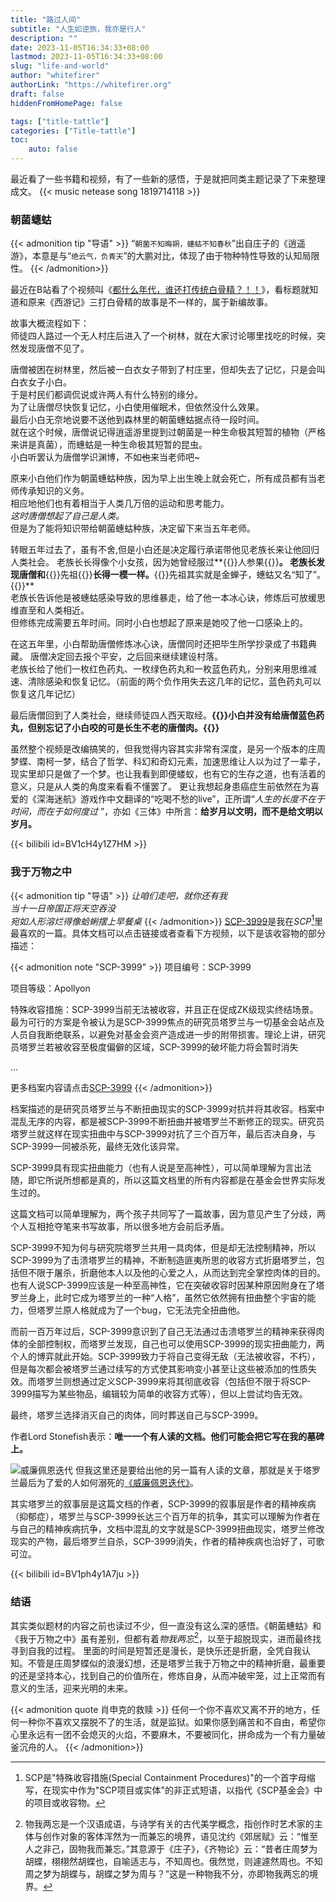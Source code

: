 ```yaml
---
title: "路过人间"
subtitle: "人生如逆旅，我亦是行人"
description: ""
date: 2023-11-05T16:34:33+08:00
lastmod: 2023-11-05T16:34:33+08:00
slug: "life-and-world"
author: "whitefirer"
authorLink: "https://whitefirer.org"
draft: false
hiddenFromHomePage: false

tags: ["title-tattle"]
categories: ["Title-tattle"]
toc:
    auto: false
---
```


最近看了一些书籍和视频，有了一些新的感悟，于是就把同类主题记录了下来整理成文。
{{< music netease song 1819714118 >}}

### 朝菌蟪蛄
{{< admonition tip "导语" >}}
“`朝菌不知晦朔，蟪蛄不知春秋`”出自庄子的《逍遥游》，本意是与“`绝云气，负青天`”的大鹏对比，体现了由于物种特性导致的认知局限性。
{{< /admonition>}}

最近在B站看了个视频叫《[都什么年代，谁还打传统白骨精？！！](https://www.bilibili.com/video/BV1cH4y1Z7HM/?vd_source=4f2016ff4825e9faea27ea587b362aa2)》，看标题就知道和原来《西游记》三打白骨精的故事是不一样的，属于新编故事。

故事大概流程如下：  
师徒四人路过一个无人村庄后进入了一个树林，就在大家讨论哪里找吃的时候，突然发现唐僧不见了。

唐僧被困在树林里，然后被一白衣女子带到了村庄里，但却失去了记忆，只是会叫白衣女子小白。  
于是村民们都调侃说或许两人有什么特别的缘分。  
为了让唐僧尽快恢复记忆，小白使用催眠术，但依然没什么效果。  
最后小白无奈地说要不送他到森林里的朝菌蟪蛄据点待一段时间。   
就在这个时候，唐僧说记得逍遥游里提到过朝菌是一种生命极其短暂的植物（严格来讲是真菌），而蟪蛄是一种生命极其短暂的昆虫。  
小白听罢认为唐僧学识渊博，不如~~也~~来当老师吧~  

原来小白他们作为朝菌蟪蛄种族，因为早上出生晚上就会死亡，所有成员都有当老师传承知识的义务。  
相应地他们也有着相当于人类几万倍的运动和思考能力。  
*这时唐僧想起了自己是人类。*  
但是为了能将知识带给朝菌蟪蛄种族，决定留下来当五年老师。 

转眼五年过去了，虽有不舍,但是小白还是决定履行承诺带他见老族长来让他回归人类社会。 
老族长长得像个小女孩，因为她曾经服过**{{<spoiler>}}人参果{{</spoiler>}}**。 
老族长发现唐僧和**{{<spoiler>}}先祖{{</spoiler>}}**长得一模一样。**{{<spoiler>}}先祖其实就是金蝉子，蟪蛄又名“知了”。{{</spoiler>}}**   
老族长告诉他是被蟪蛄感染导致的思维暴走，给了他一本冰心诀，修炼后可放缓思维直至和人类相近。  
但修练完成需要五年时间。同时小白也想起了原来是她咬了他一口感染上的。

在这五年里，小白帮助唐僧修炼冰心诀，唐僧同时还把毕生所学抄录成了书籍典藏。
唐僧决定回去报个平安，之后回来继续建设村落。  
老族长给了他们一枚红色药丸、一枚绿色药丸和一枚蓝色药丸，分别来用思维减速、清除感染和恢复记忆。（前面的两个负作用失去这几年的记忆，蓝色药丸可以恢复这几年记忆）  

最后唐僧回到了人类社会，继续师徒四人西天取经。**{{<spoiler>}}小白并没有给唐僧蓝色药丸，但别忘记了小白咬的可是长生不老的唐僧肉。{{</spoiler>}}**

虽然整个视频是改编搞笑的，但我觉得内容其实非常有深度，是另一个版本的庄周梦蝶、南柯一梦，结合了哲学、科幻和奇幻元素，加速思维让人以为过了一辈子，现实里却只是做了一个梦。也让我看到即便蝼蚁，也有它的生存之道，也有活着的意义，只是从人类的角度来看看不懂罢了。 更让我想起身患癌症生前依然在为喜爱的《深海迷航》游戏作中文翻译的“吃喝不愁的live”，正所谓“*人生的长度不在于时间，而在于如何度过* ”，亦如《三体》中所言：**给岁月以文明，而不是给文明以岁月。**

{{< bilibili id=BV1cH4y1Z7HM >}}

### 我于万物之中
{{< admonition tip "导语" >}}
*让咱们走吧，就你还有我*  
*当十一日帝国正将天空吞没*  
*宛如人形溶烂得像蛤蜊摆上早餐桌*
{{< /admonition>}}
[SCP-3999](https://scp-wiki-cn.wikidot.com/scp-3999)是我在*SCP*[^1]里最喜欢的一篇。具体文档可以点击链接或者查看下方视频，以下是该收容物的部分描述：

{{< admonition note "SCP-3999" >}}
项目编号：SCP-3999

项目等级：Apollyon

特殊收容措施：SCP-3999当前无法被收容，并且正在促成ZK级现实终结场景。最为可行的方案是令被认为是SCP-3999焦点的研究员塔罗兰与一切基金会站点及人员自我断绝联系，以避免对基金会资产造成进一步的附带损害。理论上讲，研究员塔罗兰若被收容至极度偏僻的区域，SCP-3999的破坏能力将会暂时消失

...

更多档案内容请点击[SCP-3999](https://scp-wiki-cn.wikidot.com/scp-3999)
{{< /admonition>}}

档案描述的是研究员塔罗兰与不断扭曲现实的SCP-3999对抗并将其收容。档案中混乱无序的内容，都是被SCP-3999不断扭曲并被塔罗兰不断修正的现实。研究员塔罗兰就这样在现实扭曲中与SCP-3999对抗了三个百万年，最后否决自身，与SCP-3999一同被杀死，最终无效化该异常。

SCP-3999具有现实扭曲能力（也有人说是至高神性），可以简单理解为言出法随，即它所说所想都是真的，所以这篇文档里的所有内容都是在基金会世界实际发生过的。

这篇文档可以简单理解为，两个孩子共同写了一篇故事，因为意见产生了分歧，两个人互相抢夺笔来书写故事，所以很多地方会前后矛盾。

SCP-3999不知为何与研究院塔罗兰共用一具肉体，但是却无法控制精神，所以SCP-3999为了击溃塔罗兰的精神，不断制造匪夷所思的收容方式折磨塔罗兰，包括但不限于屠杀，折磨他本人以及他的心爱之人，从而达到完全掌控肉体的目的。也有人说SCP-3999应该是一种至高神性，它在突破收容时因某种原因附身在了塔罗兰身上，此时它成为塔罗兰的一种“人格”，虽然它依然拥有扭曲整个宇宙的能力，但塔罗兰原人格就成为了一个bug，它无法完全扭曲他。

而前一百万年过后，SCP-3999意识到了自己无法通过击溃塔罗兰的精神来获得肉体的全部控制权，而塔罗兰发现，自己也可以使用SCP-3999的现实扭曲能力，两个人的博弈就此开始。SCP-3999致力于将自己变得无敌（无法被收容，不朽），但是每次都会被塔罗兰通过续写的方式使其影响变小甚至让这些被添加的性质失效。而塔罗兰则想通过定义SCP-3999来将其彻底收容（包括但不限于将SCP-3999描写为某些物品，编辑较为简单的收容方式等），但以上尝试均告无效。

最终，塔罗兰选择消灭自己的肉体，同时葬送自己与SCP-3999。

作者Lord Stonefish表示：**唯一一个有人读的文档。他们可能会把它写在我的墓碑上。**

![威廉佩恩迭代](image.png)
但我这里还是要给出他的另一篇有人读的文章，那就是关于塔罗兰最后为了爱的人如何溺死的[《威廉佩恩迭代》](https://scp-wiki-cn.wikidot.com/the-william-penn-iteration)。

其实塔罗兰的叙事层是这篇文档的作者，SCP-3999的叙事层是作者的精神疾病（抑郁症），塔罗兰与SCP-3999长达三个百万年的抗争，其实可以理解为作者在与自己的精神疾病抗争，文档中混乱的文字就是SCP-3999扭曲现实，塔罗兰修改现实的产物，最后塔罗兰自杀，SCP-3999消失，作者的精神疾病也治好了，可歌可泣。

{{< bilibili id=BV1ph4y1A7ju >}}

### 结语
其实类似题材的内容之前也读过不少，但一直没有这么深的感悟。《朝菌蟪蛄》和《我于万物之中》虽有差别，但都有着*物我两忘*[^2]，以至于超脱现实，进而最终找寻到自我的过程。
里面的时间是短暂还是漫长，是快乐还是折磨，全凭自我认知。不管是庄周梦蝶似的浪漫幻想，还是塔罗兰我于万物之中的精神折磨，最重要的还是坚持本心，找到自己的价值所在，修炼自身，从而冲破牢笼，过上正常而有意义的生活，迎来光明的未来。

{{< admonition quote 肖申克的救赎 >}}
任何一个你不喜欢又离不开的地方，任何一种你不喜欢又摆脱不了的生活，就是监狱。如果你感到痛苦和不自由，希望你心里永远有一团不会熄灭的火焰，不要麻木，不要被同化，拼命成为一个有力量破釜沉舟的人。
{{< /admonition>}}

[^1]: SCP是"特殊收容措施(Special Containment Procedures)"的一个首字母缩写，在现实中作为"SCP项目或实体"的非正式短语，以指代《SCP基金会》中的项目或收容物。
[^2]: 物我两忘是一个汉语成语，与诗学有关的古代美学概念，指创作时艺术家的主体与创作对象的客体浑然为一而兼忘的境界，语见沈约《郊居赋》云：“惟至人之非己，固物我而兼忘。”其意源于《庄子》，《齐物论》云：“昔者庄周梦为胡蝶，栩栩然胡蝶也，自喻适志与，不知周也。俄然觉，则遽遽然周也。不知周之梦为胡蝶与，胡蝶之梦为周与？”这是一种物我不分，亦即物我两忘的境界。
